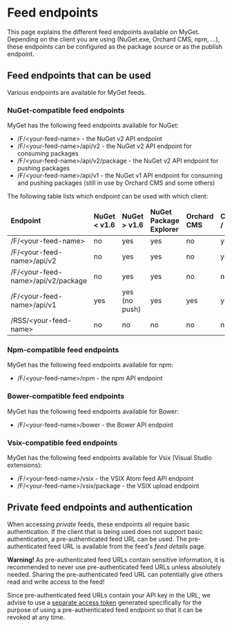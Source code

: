 # Feed endpoints

This page explains the different feed endpoints available on MyGet. Depending on the client you are using (NuGet.exe, Orchard CMS, npm, ...), these endpoints can be configured as the package source or as the publish endpoint.

## Feed endpoints that can be used

Various endpoints are available for MyGet feeds.

### NuGet-compatible feed endpoints

MyGet has the following feed endpoints available for NuGet:

* /F/&lt;your-feed-name&gt; - the NuGet v2 API endpoint
* /F/&lt;your-feed-name&gt;/api/v2 - the NuGet v2 API endpoint for consuming packages
* /F/&lt;your-feed-name&gt;/api/v2/package - the NuGet v2 API endpoint for pushing packages
* /F/&lt;your-feed-name&gt;/api/v1 - the NuGet v1 API endpoint for consuming and pushing packages (still in use by Orchard CMS and some others)

The following table lists which endpoint can be used with which client:

<table class="table table-condensed">
    <thead>
        <tr>
            <td><strong>Endpoint</strong></td>
            <td><strong>NuGet &lt; v1.6</strong></td>
            <td><strong>NuGet &gt; v1.6</strong></td>
            <td><strong>NuGet Package Explorer</strong></td>
            <td><strong>Orchard CMS</strong></td>
            <td><strong>Chocolatey / OneGet</strong></td>
            <td><strong>Web browser</strong></td>
        </tr>
    </thead>
    <tbody>
        <tr>
            <td>/F/&lt;your-feed-name&gt;</td>
            <td>no</td>
            <td>yes</td>
            <td>yes</td>
            <td>no</td>
            <td>yes</td>
            <td>yes</td>
		</tr>
        <tr>
            <td>/F/&lt;your-feed-name&gt;/api/v2</td>
            <td>no</td>
            <td>yes</td>
            <td>yes</td>
            <td>no</td>
            <td>yes</td>
            <td>yes</td>
		</tr>
        <tr>
            <td>/F/&lt;your-feed-name&gt;/api/v2/package</td>
            <td>no</td>
            <td>yes</td>
            <td>yes</td>
            <td>no</td>
            <td>no</td>
            <td>no</td>
		</tr>
        <tr>
            <td>/F/&lt;your-feed-name&gt;/api/v1</td>
            <td>yes</td>
            <td>yes (no push)</td>
            <td>yes</td>
            <td>yes</td>
            <td>yes</td>
            <td>yes</td>
		</tr>
        <tr>
            <td>/RSS/&lt;your-feed-name&gt;</td>
            <td>no</td>
            <td>no</td>
            <td>no</td>
            <td>no</td>
            <td>no</td>
            <td>yes</td>
		</tr>
    </tbody>
</table>

### Npm-compatible feed endpoints

MyGet has the following feed endpoints available for npm:

* /F/&lt;your-feed-name&gt;/npm - the npm API endpoint

### Bower-compatible feed endpoints

MyGet has the following feed endpoints available for Bower:

* /F/&lt;your-feed-name&gt;/bower - the Bower API endpoint

### Vsix-compatible feed endpoints

MyGet has the following feed endpoints available for Vsix (Visual Studio extensions):

* /F/&lt;your-feed-name&gt;/vsix - the VSIX Atom feed API endpoint
* /F/&lt;your-feed-name&gt;/vsix/package - the VSIX upload endpoint

## Private feed endpoints and authentication

When accessing *private* feeds, these endpoints all require basic authentication. If the client that is being used does not support basic authentication, a pre-authenticated feed URL can be used. The pre-authenticated feed URL is available from the feed's *feed details* page.

<p class="alert alert-danger">
    <strong>Warning!</strong> As pre-authenticated feed URLs contain sensitive information, it is recommended to never use pre-authenticated feed URLs unless absolutely needed. Sharing the pre-authenticated feed URL can potentially give others read and write access to the feed!
</p>

Since pre-authenticated feed URLs contain your API key in the URL, we advise to use a <a href="https://www.myget.org/profile/Me#!/AccessTokens">separate access token</a> generated specifically for the purpose of using a pre-authenticated feed endpoint so that it can be revoked at any time.
